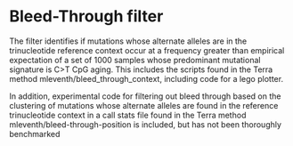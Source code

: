 # Bleed-Through filter

The filter identifies if mutations whose alternate alleles are in the trinucleotide reference
context occur at a frequency greater than empirical expectation of a set of 1000 samples
whose predominant mutational signature is C>T CpG aging. This includes the scripts found 
in the Terra method mleventh/bleed\_through_context, including code for a lego plotter.

In addition, experimental code for filtering out bleed through based on the clustering of
mutations whose alternate alleles are found in the reference trinucleotide context in a 
call stats file found in the Terra method mleventh/bleed-through-position is included, but
has not been thoroughly benchmarked
